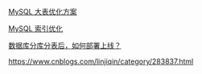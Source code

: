
[MySQL 大表优化方案](https://segmentfault.com/a/1190000006158186)

[MySQL 索引优化](https://mp.weixin.qq.com/s/1jnwkifOGTYJhCCwu6zwHg)

[数据库分库分表后，如何部署上线？](https://mp.weixin.qq.com/s/fDNTMx1KCNsIwcbJPdHcwQ)

https://www.cnblogs.com/linjiqin/category/283837.html